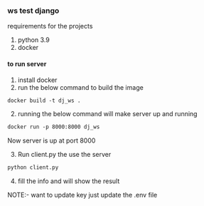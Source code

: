 ### ws test django

requirements for the projects

1. python 3.9
2. docker

#### to run server

1. install docker
2. run the below command to build the image

```dockerfile
docker build -t dj_ws .
```

2. running the below command will make server up and running

```dockerfile
docker run -p 8000:8000 dj_ws
```

Now server is up at port 8000

3. Run client.py the use the server

```bash
python client.py
```

4. fill the info and will show the result

NOTE:- want to update key just update the .env file